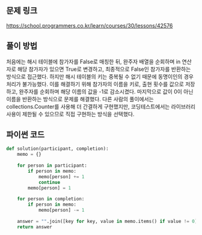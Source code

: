 ## 문제 링크
https://school.programmers.co.kr/learn/courses/30/lessons/42576

## 풀이 방법
처음에는 해시 테이블에 참가자를 False로 매칭한 뒤, 완주자 배열을 순회하며 in 연산자로 해당 참가자가 있으면 True로 변경하고, 최종적으로 False인 참가자를 반환하는 방식으로 접근했다. 하지만 해시 테이블의 키는 중복될 수 없기 때문에 동명이인의 경우 처리가 불가능했다.
이를 해결하기 위해 참가자의 이름을 키로, 출현 횟수를 값으로 저장하고, 완주자를 순회하며 해당 이름의 값을 -1로 감소시켰다. 마지막으로 값이 0이 아닌 이름을 반환하는 방식으로 문제를 해결했다.
다른 사람의 풀이에서는 collections.Counter를 사용해 더 간결하게 구현했지만, 코딩테스트에서는 라이브러리 사용이 제한될 수 있으므로 직접 구현하는 방식을 선택했다.

## 파이썬 코드
````python
def solution(participant, completion):
    memo = {}
    
    for person in participant:
        if person in memo:
            memo[person] += 1
            continue
        memo[person] = 1
    
    for person in completion:
        if person in memo:
            memo[person] -= 1
    
    answer = "".join([key for key, value in memo.items() if value != 0])
    return answer
````